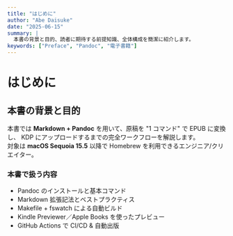 ```yaml
---
title: "はじめに"
author: "Abe Daisuke"
date: "2025-06-15"
summary: |
  本書の背景と目的、読者に期待する前提知識、全体構成を簡潔に紹介します。
keywords: ["Preface", "Pandoc", "電子書籍"]
---
```


# はじめに

## 本書の背景と目的
本書では **Markdown + Pandoc** を用いて、原稿を "1 コマンド" で EPUB に変換し、
KDP にアップロードするまでの完全ワークフローを解説します。  
対象は **macOS Sequoia 15.5** 以降で Homebrew を利用できるエンジニア/クリエイター。

### 本書で扱う内容

- Pandoc のインストールと基本コマンド
- Markdown 拡張記法とベストプラクティス
- Makefile + fswatch による自動ビルド
- Kindle Previewer／Apple Books を使ったプレビュー
- GitHub Actions で CI/CD & 自動出版
